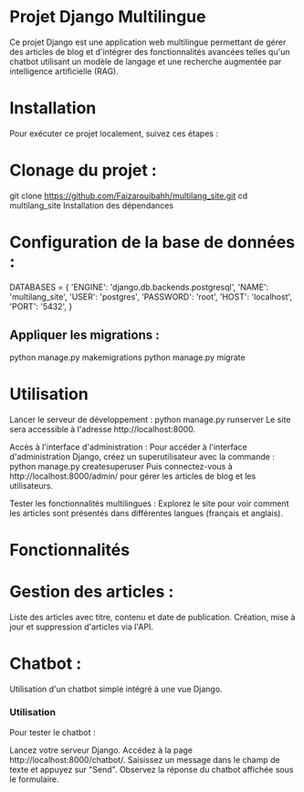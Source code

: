 
# Projet Django Multilingue
Ce projet Django est une application web multilingue permettant de gérer des articles de blog et d'intégrer des fonctionnalités avancées telles qu'un chatbot utilisant un modèle de langage et une recherche augmentée par intelligence artificielle (RAG).


# Installation
Pour exécuter ce projet localement, suivez ces étapes :

# Clonage du projet :
git clone https://github.com/Faizarouibahh/multilang_site.git
cd multilang_site
Installation des dépendances 

# Configuration de la base de données :
DATABASES = {
        'ENGINE': 'django.db.backends.postgresql',
        'NAME': 'multilang_site',
        'USER': 'postgres',
        'PASSWORD': 'root', 
        'HOST': 'localhost',
        'PORT': '5432',
    }

## Appliquer les migrations :
python manage.py makemigrations
python manage.py migrate 

# Utilisation
Lancer le serveur de développement :
      python manage.py runserver
       Le site sera accessible à l'adresse http://localhost:8000.

Accès à l'interface d'administration :
Pour accéder à l'interface d'administration Django, créez un superutilisateur avec la commande :
python manage.py createsuperuser
Puis connectez-vous à http://localhost:8000/admin/ pour gérer les articles de blog et les utilisateurs.

Tester les fonctionnalités multilingues :
Explorez le site pour voir comment les articles sont présentés dans différentes langues (français et anglais).

# Fonctionnalités
# Gestion des articles :

Liste des articles avec titre, contenu et date de publication.
Création, mise à jour et suppression d'articles via l'API.

# Chatbot :

Utilisation d'un chatbot simple intégré à une vue Django.
### Utilisation
Pour tester le chatbot :

Lancez votre serveur Django.
Accédez à la page http://localhost:8000/chatbot/.
Saisissez un message dans le champ de texte et appuyez sur "Send".
Observez la réponse du chatbot affichée sous le formulaire.


